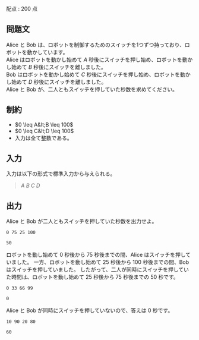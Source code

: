 配点 : $200$ 点

## 問題文

Alice と Bob は、ロボットを制御するためのスイッチを1つずつ持っており、ロボットを動かしています。  <br>
Alice はロボットを動かし始めて $A$ 秒後にスイッチを押し始め、ロボットを動かし始めて $B$ 秒後にスイッチを離しました。  <br>
Bob はロボットを動かし始めて $C$ 秒後にスイッチを押し始め、ロボットを動かし始めて $D$ 秒後にスイッチを離しました。  <br>
Alice と Bob が、二人ともスイッチを押していた秒数を求めてください。   

## 制約

- $0 \leq A&lt;B \leq 100$
- $0 \leq C&lt;D \leq 100$
- 入力は全て整数である。

## 入力

入力は以下の形式で標準入力から与えられる。  

> $A$ $B$ $C$ $D$

## 出力

Alice と Bob が二人ともスイッチを押していた秒数を出力せよ。   

```input1
0 75 25 100
```

```output1
50
```

ロボットを動し始めて $0$ 秒後から $75$ 秒後までの間、Alice はスイッチを押していました。
一方、ロボットを動し始めて $25$ 秒後から $100$ 秒後までの間、Bob はスイッチを押していました。
したがって、二人が同時にスイッチを押していた時間は、ロボットを動し始めて $25$ 秒後から $75$ 秒後までの $50$ 秒です。

```input2
0 33 66 99
```

```output2
0
```

Alice と Bob が同時にスイッチを押していないので、答えは $0$ 秒です。

```input3
10 90 20 80
```

```output3
60
```